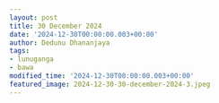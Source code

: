 ```yaml
---
layout: post
title: 30 December 2024
date: '2024-12-30T00:00:00.003+00:00'
author: Dedunu Dhananjaya
tags:
- lunuganga
- bawa
modified_time: '2024-12-30T00:00:00.003+00:00'
featured_image: 2024-12-30-30-december-2024-3.jpeg
---
```


